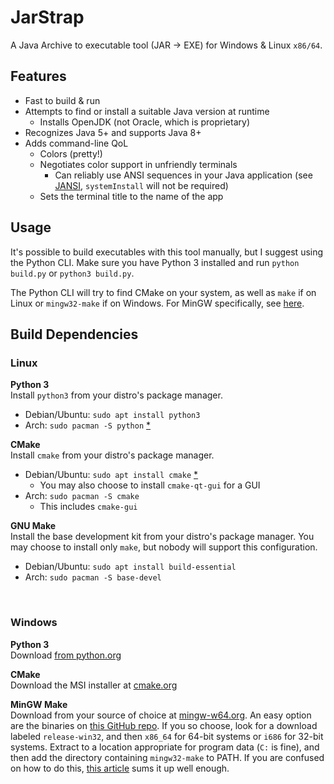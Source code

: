 # JarStrap
A Java Archive to executable tool (JAR -> EXE)
for Windows & Linux ``x86/64``.

## Features
- Fast to build & run
- Attempts to find or install a suitable Java version at runtime
  - Installs OpenJDK (not Oracle, which is proprietary)
- Recognizes Java 5+ and supports Java 8+
- Adds command-line QoL
  - Colors (pretty!)
  - Negotiates color support in unfriendly terminals
    - Can reliably use ANSI sequences in your Java application
      (see [JANSI](https://github.com/fusesource/jansi), ``systemInstall`` will not be required)
  - Sets the terminal title to the name of the app

## Usage
It's possible to build executables with this tool manually, but I
suggest using the Python CLI. Make sure you have Python 3 installed
and run ``python build.py`` or ``python3 build.py``.

The Python CLI will try to find CMake on your system, as well as
``make`` if on Linux or ``mingw32-make`` if on Windows. For MinGW
specifically, see [here](#build-deps-win-mingw).

## Build Dependencies
### Linux
**Python 3**<br>
Install ``python3`` from your distro's package manager.
- Debian/Ubuntu: ``sudo apt install python3``
- Arch: ``sudo pacman -S python`` [*](https://wiki.archlinux.org/title/python#Other_versions)

**CMake**<br>
Install ``cmake`` from your distro's package manager.
- Debian/Ubuntu: ``sudo apt install cmake`` [*](https://cgold.readthedocs.io/en/latest/first-step/installation.html#ubuntu)
  - You may also choose to install ``cmake-qt-gui`` for a GUI
- Arch: ``sudo pacman -S cmake``
  - This includes ``cmake-gui``

**GNU Make**<br>
Install the base development kit from your distro's package manager.
You may choose to install only ``make``, but nobody will support this configuration.
- Debian/Ubuntu: ``sudo apt install build-essential``
- Arch: ``sudo pacman -S base-devel``

<br>

### Windows
**Python 3**<br>
Download [from python.org](https://www.python.org/downloads/windows/)

**CMake**<br>
Download the MSI installer at [cmake.org](https://cmake.org/download/)

**MinGW Make**<br>
<a id="build-deps-win-mingw"></a>
Download from your source of choice at [mingw-w64.org](https://www.mingw-w64.org/downloads/).
An easy option are the binaries on [this GitHub repo](https://github.com/niXman/mingw-builds-binaries/releases/latest).
If you so choose, look for a download labeled ``release-win32``, and then ``x86_64`` for 64-bit systems or ``i686`` for
32-bit systems. Extract to a location appropriate for program data (``C:`` is fine), and then add
the directory containing ``mingw32-make`` to PATH. If you are confused on how to do this,
[this article](https://www.howtogeek.com/118594/how-to-edit-your-system-path-for-easy-command-line-access/) sums it up
well enough.